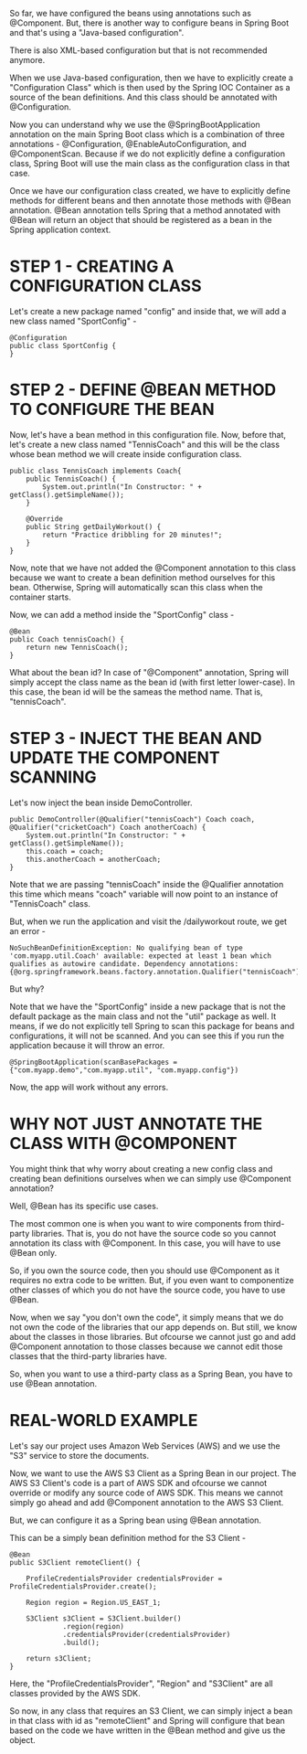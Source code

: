 So far, we have configured the beans using annotations such as @Component. But, there is another way to configure beans in Spring Boot and that's using a "Java-based configuration".

There is also XML-based configuration but that is not recommended anymore.

When we use Java-based configuration, then we have to explicitly create a "Configuration Class" which is then used by the Spring IOC Container as a source of the bean definitions. And this class should be annotated with @Configuration.

Now you can understand why we use the @SpringBootApplication annotation on the main Spring Boot class which is a combination of three annotations - @Configuration, @EnableAutoConfiguration, and @ComponentScan. Because if we do not explicitly define a configuration class, Spring Boot will use the main class as the configuration class in that case.

Once we have our configuration class created, we have to explicitly define methods for different beans and then annotate those methods with @Bean annotation. @Bean annotation tells Spring that a method annotated with @Bean will return an object that should be registered as a bean in the Spring application context. 

# STEP 1 - CREATING A CONFIGURATION CLASS

Let's create a new package named "config" and inside that, we will add a new class named "SportConfig" -

    @Configuration
    public class SportConfig {
    }

# STEP 2 - DEFINE @BEAN METHOD TO CONFIGURE THE BEAN

Now, let's have a bean method in this configuration file. Now, before that, let's create a new class named "TennisCoach" and this will be the class whose bean method we will create inside configuration class.

    public class TennisCoach implements Coach{
        public TennisCoach() {
            System.out.println("In Constructor: " + getClass().getSimpleName());
        }

        @Override
        public String getDailyWorkout() {
            return "Practice dribbling for 20 minutes!";
        }
    }

Now, note that we have not added the @Component annotation to this class because we want to create a bean definition method ourselves for this bean. Otherwise, Spring will automatically scan this class when the container starts.

Now, we can add a method inside the "SportConfig" class - 

    @Bean
    public Coach tennisCoach() {
        return new TennisCoach();
    }

What about the bean id? In case of "@Component" annotation, Spring will simply accept the class name as the bean id (with first letter lower-case). In this case, the bean id will be the sameas the method name. That is, "tennisCoach".

# STEP 3 -  INJECT THE BEAN AND UPDATE THE COMPONENT SCANNING

Let's now inject the bean inside DemoController.

    public DemoController(@Qualifier("tennisCoach") Coach coach, @Qualifier("cricketCoach") Coach anotherCoach) {
        System.out.println("In Constructor: " + getClass().getSimpleName());
        this.coach = coach;
        this.anotherCoach = anotherCoach;
    }

Note that we are passing "tennisCoach" inside the @Qualifier annotation this time which means "coach" variable will now point to an instance of "TennisCoach" class.

But, when we run the application and visit the /dailyworkout route, we get an error - 

    NoSuchBeanDefinitionException: No qualifying bean of type 'com.myapp.util.Coach' available: expected at least 1 bean which qualifies as autowire candidate. Dependency annotations: {@org.springframework.beans.factory.annotation.Qualifier("tennisCoach")}

But why?

Note that we have the "SportConfig" inside a new package that is not the default package as the main class and not the "util" package as well. It means, if we do not explicitly tell Spring to scan this package for beans and configurations, it will not be scanned. And you can see this if you run the application because it will throw an error.

    @SpringBootApplication(scanBasePackages = {"com.myapp.demo","com.myapp.util", "com.myapp.config"})

Now, the app will work without any errors.

# WHY NOT JUST ANNOTATE THE CLASS WITH @COMPONENT

You might think that why worry about creating a new config class and creating bean definitions ourselves when we can simply use @Component annotation?

Well, @Bean has its specific use cases. 

The most common one is when you want to wire components from third-party libraries. That is, you do not have the source code so you cannot annotation its class with @Component. In this case, you will have to use @Bean only.

So, if you own the source code, then you should use @Component as it requires no extra code to be written. But, if you even want to componentize other classes of which you do not have the source code, you have to use @Bean.

Now, when we say "you don't own the code", it simply means that we do not own the code of the libraries that our app depends on. But still, we know about the classes in those libraries. But ofcourse we cannot just go and add @Component annotation to those classes because we cannot edit those classes that the third-party libraries have.

So, when you want to use a third-party class as a Spring Bean, you have to use @Bean annotation.

# REAL-WORLD EXAMPLE

Let's say our project uses Amazon Web Services (AWS) and we use the "S3" service to store the documents.

Now, we want to use the AWS S3 Client as a Spring Bean in our project. The AWS S3 Client's code is a part of AWS SDK and ofcourse we cannot override or modify any source code of AWS SDK. This means we cannot simply go ahead and add @Component annotation to the AWS S3 Client.

But, we can configure it as a Spring bean using @Bean annotation.

This can be a simply bean definition method for the S3 Client - 

    @Bean
    public S3Client remoteClient() {

        ProfileCredentialsProvider credentialsProvider = ProfileCredentialsProvider.create();

        Region region = Region.US_EAST_1;

        S3Client s3Client = S3Client.builder()
                 .region(region)
                 .credentialsProvider(credentialsProvider)
                 .build();

        return s3Client;
    }

Here, the "ProfileCredentialsProvider", "Region" and "S3Client" are all classes provided by the AWS SDK.

So now, in any class that requires an S3 Client, we can simply inject a bean in that class with id as "remoteClient" and Spring will configure that bean based on the code we have written in the @Bean method and give us the object.
